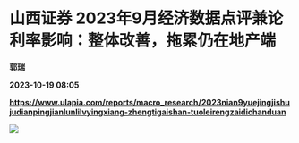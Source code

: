 # 山西证券 2023年9月经济数据点评兼论利率影响：整体改善，拖累仍在地产端
**郭瑞**

**2023-10-19 08:05**

**https://www.ulapia.com/reports/macro_research/2023nian9yuejingjishujudianpingjianlunlilvyingxiang-zhengtigaishan-tuoleirengzaidichanduan**

![](https://img.ulapia.com/thumbnails/macro_research/20231019/H3_AP202310181602052225_1.jpg)